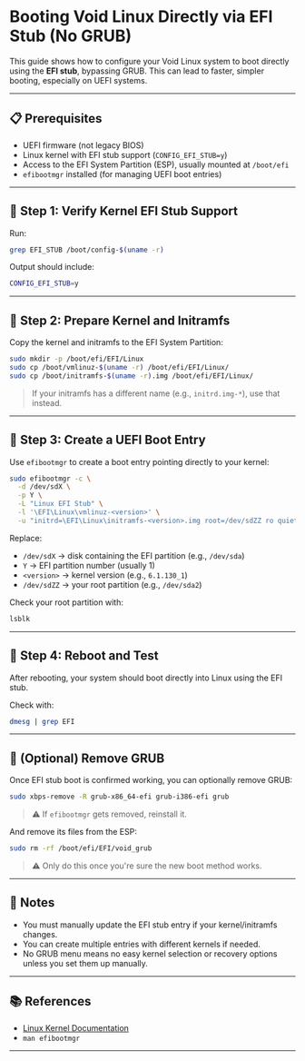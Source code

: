 # Booting Void Linux Directly via EFI Stub (No GRUB)

This guide shows how to configure your Void Linux system to boot directly using the
**EFI stub**, bypassing GRUB. This can lead to faster, simpler booting, especially
on UEFI systems.

---

## 📋 Prerequisites

* UEFI firmware (not legacy BIOS)
* Linux kernel with EFI stub support (`CONFIG_EFI_STUB=y`)
* Access to the EFI System Partition (ESP), usually mounted at `/boot/efi`
* `efibootmgr` installed (for managing UEFI boot entries)

---

## 📁 Step 1: Verify Kernel EFI Stub Support

Run:

```bash
grep EFI_STUB /boot/config-$(uname -r)
```

Output should include:

```bash
CONFIG_EFI_STUB=y
```

---

## 📂 Step 2: Prepare Kernel and Initramfs

Copy the kernel and initramfs to the EFI System Partition:

```bash
sudo mkdir -p /boot/efi/EFI/Linux
sudo cp /boot/vmlinuz-$(uname -r) /boot/efi/EFI/Linux/
sudo cp /boot/initramfs-$(uname -r).img /boot/efi/EFI/Linux/
```

> If your initramfs has a different name (e.g., `initrd.img-*`), use that instead.

---

## 📂 Step 3: Create a UEFI Boot Entry

Use `efibootmgr` to create a boot entry pointing directly to your kernel:

```bash
sudo efibootmgr -c \
  -d /dev/sdX \
  -p Y \
  -L "Linux EFI Stub" \
  -l '\EFI\Linux\vmlinuz-<version>' \
  -u "initrd=\EFI\Linux\initramfs-<version>.img root=/dev/sdZZ ro quiet splash"
```

Replace:

* `/dev/sdX` → disk containing the EFI partition (e.g., `/dev/sda`)
* `Y` → EFI partition number (usually 1)
* `<version>` → kernel version (e.g., `6.1.130_1`)
* `/dev/sdZZ` → your root partition (e.g., `/dev/sda2`)

Check your root partition with:

```bash
lsblk
```

---

## 🔀 Step 4: Reboot and Test

After rebooting, your system should boot directly into Linux using the EFI stub.

Check with:

```bash
dmesg | grep EFI
```

---

## 🧹 (Optional) Remove GRUB

Once EFI stub boot is confirmed working, you can optionally remove GRUB:

```bash
sudo xbps-remove -R grub-x86_64-efi grub-i386-efi grub
```

> ⚠️ If `efibootmgr` gets removed, reinstall it.

And remove its files from the ESP:

```bash
sudo rm -rf /boot/efi/EFI/void_grub
```

> ⚠️ Only do this once you're sure the new boot method works.

---

## 🔧 Notes

* You must manually update the EFI stub entry if your kernel/initramfs changes.
* You can create multiple entries with different kernels if needed.
* No GRUB menu means no easy kernel selection or recovery options unless you
set them up manually.

---

## 📚 References

* [Linux Kernel Documentation](https://www.kernel.org/doc/html/latest/)
* `man efibootmgr`

---

